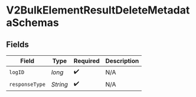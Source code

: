 # V2BulkElementResultDeleteMetadataSchemas


## Fields

| Field              | Type               | Required           | Description        |
| ------------------ | ------------------ | ------------------ | ------------------ |
| `logID`            | *long*             | :heavy_check_mark: | N/A                |
| `responseType`     | *String*           | :heavy_check_mark: | N/A                |